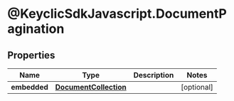# @KeyclicSdkJavascript.DocumentPagination

## Properties
Name | Type | Description | Notes
------------ | ------------- | ------------- | -------------
**embedded** | [**DocumentCollection**](DocumentCollection.md) |  | [optional] 


